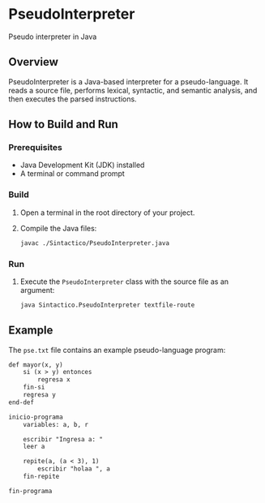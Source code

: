 # PseudoInterpreter
Pseudo interpreter in Java

## Overview

PseudoInterpreter is a Java-based interpreter for a pseudo-language. It reads a source file, performs lexical, syntactic, and semantic analysis, and then executes the parsed instructions.


## How to Build and Run

### Prerequisites

- Java Development Kit (JDK) installed
- A terminal or command prompt

### Build

1. Open a terminal in the root directory of your project.
2. Compile the Java files:

   ```sh
   javac ./Sintactico/PseudoInterpreter.java
   ```

### Run

1. Execute the `PseudoInterpreter` class with the source file as an argument:

   ```sh
   java Sintactico.PseudoInterpreter textfile-route
   ```

## Example

The `pse.txt` file contains an example pseudo-language program:

```txt
def mayor(x, y)
    si (x > y) entonces
        regresa x
    fin-si
    regresa y
end-def

inicio-programa
    variables: a, b, r

    escribir "Ingresa a: "
    leer a

    repite(a, (a < 3), 1)
        escribir "holaa ", a
    fin-repite

fin-programa
```